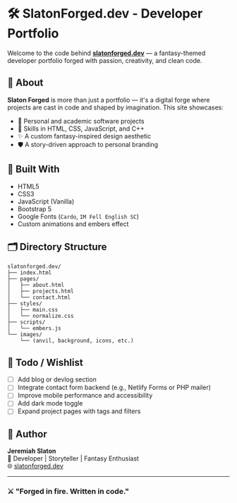 # 🛠️ SlatonForged.dev - Developer Portfolio

Welcome to the code behind **[slatonforged.dev](https://slatonforged.dev)** — a fantasy-themed developer portfolio forged with passion, creativity, and clean code.

## 🌟 About

**Slaton Forged** is more than just a portfolio — it's a digital forge where projects are cast in code and shaped by imagination. This site showcases:
- 🧩 Personal and academic software projects
- 🚀 Skills in HTML, CSS, JavaScript, and C++
- ✨ A custom fantasy-inspired design aesthetic
- 🛡️ A story-driven approach to personal branding

## 🔧 Built With

- HTML5
- CSS3
- JavaScript (Vanilla)
- Bootstrap 5
- Google Fonts (`Cardo`, `IM Fell English SC`)
- Custom animations and embers effect

## 🗂️ Directory Structure

```
slatonforged.dev/
├── index.html
├── pages/
│   ├── about.html
│   ├── projects.html
│   └── contact.html
├── styles/
│   ├── main.css
│   └── normalize.css
├── scripts/
│   └── embers.js
└── images/
    └── (anvil, background, icons, etc.)

```

## 📌 Todo / Wishlist

- [ ] Add blog or devlog section
- [ ] Integrate contact form backend (e.g., Netlify Forms or PHP mailer)
- [ ] Improve mobile performance and accessibility
- [ ] Add dark mode toggle
- [ ] Expand project pages with tags and filters

## 🧙 Author

**Jeremiah Slaton**  
📜 Developer | Storyteller | Fantasy Enthusiast  
🌐 [slatonforged.dev](https://slatonforged.dev)

---

### ⚔️ "Forged in fire. Written in code."
